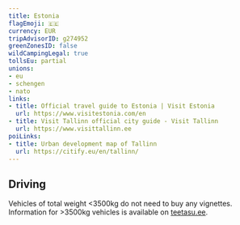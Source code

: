 ```yaml
---
title: Estonia
flagEmoji: 🇪🇪
currency: EUR
tripAdvisorID: g274952
greenZonesID: false
wildCampingLegal: true
tollsEu: partial
unions:
- eu
- schengen
- nato
links:
- title: Official travel guide to Estonia | Visit Estonia
  url: https://www.visitestonia.com/en
- title: Visit Tallinn official city guide - Visit Tallinn
  url: https://www.visittallinn.ee
poiLinks:
- title: Urban development map of Tallinn
  url: https://citify.eu/en/tallinn/
---
```


## Driving

Vehicles of total weight <3500kg do not need to buy any vignettes. Information for >3500kg vehicles is available on [teetasu.ee](https://teetasu.ee/en).
